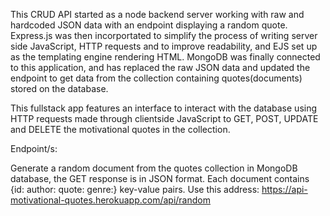 This CRUD API started as a node backend server working with raw and hardcoded JSON data with an endpoint displaying a random quote. Express.js was then incorportated to  simplify the process of writing server side JavaScript, HTTP requests and to improve readability, and EJS set up as the templating engine rendering HTML. MongoDB was finally connected to this application, and has replaced the raw JSON data and updated the endpoint to get data from the collection containing quotes(documents) stored on the database. 

This fullstack app features an interface to interact with the database using HTTP requests made through clientside JavaScript to GET, POST, UPDATE and DELETE the motivational quotes in the collection. 

Endpoint/s:

Generate a random document from the quotes collection in MongoDB database, the GET response is in JSON format. Each document contains {id: author: quote: genre:} key-value pairs. 
Use this address: https://api-motivational-quotes.herokuapp.com/api/random
